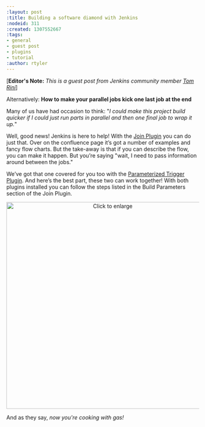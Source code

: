 ```yaml
---
:layout: post
:title: Building a software diamond with Jenkins
:nodeid: 311
:created: 1307552667
:tags:
- general
- guest post
- plugins
- tutorial
:author: rtyler
---
```

[**Editor's Note:** *This is a guest post from Jenkins community member [Tom Rini](https://www.linkedin.com/in/tomrini)*]

Alternatively: **How to make your parallel jobs kick one last job at the end**


Many of us have had occasion to think: "*I could make this project build quicker if I could just run parts in parallel and then one final job to wrap it up.*"

Well, good news! Jenkins is here to help!  With the [Join Plugin](https://wiki.jenkins.io/display/JENKINS/Join+Plugin) you can do just that.  Over on the confluence page it’s got a number of examples and fancy flow charts.  But the take-away is that if you can describe the flow, you can make it happen.  But you’re saying "wait, I need to pass information around between the jobs."

We’ve got that one covered for you too with the [Parameterized Trigger Plugin](https://wiki.jenkins.io/display/JENKINS/Parameterized+Trigger+Plugin).  And here’s the best part, these two can work together!  With both plugins installed you can follow the steps listed in the Build Parameters section of the Join Plugin.

<center><a href="https://web.archive.org/web/*/https://agentdero.cachefly.net/continuousblog/join_trigger.png" target="_blank"><img alt="Click to enlarge" title="Click to enlarge" src="https://web.archive.org/web/*/https://agentdero.cachefly.net/continuousblog/join_trigger.png" width="540" /></a></center>

And as they say, *now you're cooking with gas!*
